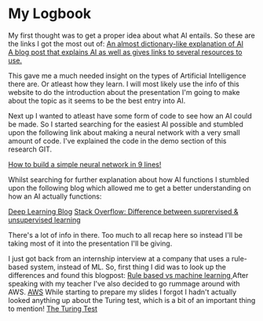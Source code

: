 # My Logbook

My first thought was to get a proper idea about what AI entails. So these are the links I got the most out of: 
<a href="https://www.techopedia.com/definition/190/artificial-intelligence-ai">An almost dictionary-like explanation of AI</a></br>
<a href="https://www.hackerearth.com/blog/artificial-intelligence/artificial-intelligence-101-how-to-get-started/">A blog post that explains AI as well as gives links to several resources to use.</a>

This gave me a much needed insight on the types of Artificial Intelligence there are. Or atleast how they learn. I will most likely use the info of this website to do the introduction about the presentation I'm going to make about the topic as it seems to be the best entry into AI. 

Next up I wanted to atleast have some form of code to see how an AI could be made. So I started searching for the easiest AI possible and stumbled upon the following link about making a neural network with a very small amount of code. I've explained the code in the demo section of this research GIT. 

<a href="https://medium.com/technology-invention-and-more/how-to-build-a-simple-neural-network-in-9-lines-of-python-code-cc8f23647ca1">How to build a simple neural network in 9 lines!</a>

Whilst searching for further explanation about how AI functions I stumbled upon the following blog which allowed me to get a better understanding on how an AI actually functions: 

<a href="https://towardsdatascience.com/introducing-deep-learning-and-neural-networks-deep-learning-for-rookies-1-bd68f9cf5883">Deep Learning Blog</a>
<a href="https://stackoverflow.com/questions/1832076/what-is-the-difference-between-supervised-learning-and-unsupervised-learning/1854449#1854449">Stack Overflow: Difference between suprervised & unsupervised learning</a>

There's a lot of info in there. Too much to all recap here so instead I'll be taking most of it into the presentation I'll be giving. 

I just got back from an internship interview at a company that uses a rule-based system, instead of ML.
So, first thing I did was to look up the differences and found this blogpost:
<a href="https://www.linkedin.com/pulse/data-science-machine-learning-vs-rules-based-karthik-guruswamy">Rule based vs machine learning </a>
After speaking with my teacher I've also decided to go rummage around with AWS.
<a href="https://aws.amazon.com/">AWS</a>
While starting to prepare my slides I forgot I hadn't actually looked anything up about the Turing test, which is a bit of an important thing to mention!
<a href="https://en.wikipedia.org/wiki/Turing_test">The Turing Test</a>





